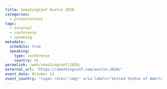 ```yaml
---
title: SmashingConf Austin 2020
categories:
  - presentations
tags:
  - external
  - conference
  - speaking
metadata:
  schedule: true
  speaking:
    type: conference
    country: US
permalink: /web/smashingconf/2020/
external_url: 'https://smashingconf.com/austin-2020/'
event_date: October 13
event_country: "<span role=\"img\" aria-label=\"United States of America\" title=\"United States of America\">\U0001F1FA\U0001F1F8</span>"
---
```


